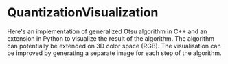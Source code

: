 # QuantizationVisualization
Here's an implementation of generalized Otsu algorithm in C++ and an extension in Python to visualize the result of the algorithm.
The algorithm can potentially be extended on 3D color space (RGB). 
The visualisation can be improved by generating a separate image for each step of the algorithm.
